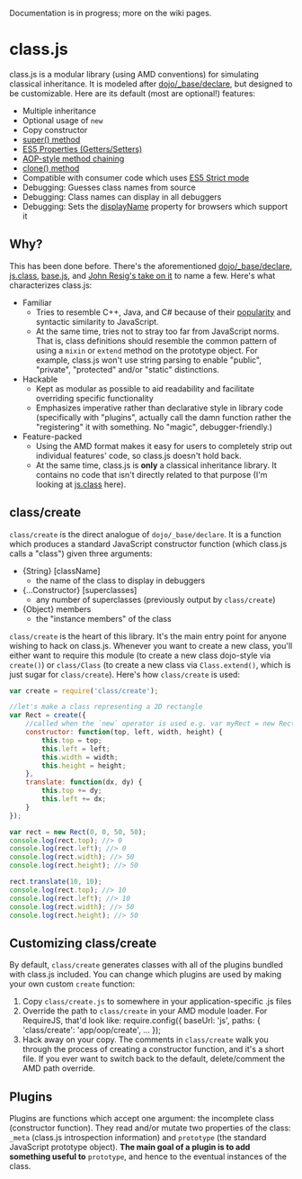 Documentation is in progress; more on the wiki pages.

class.js
========

class.js is a modular library (using AMD conventions) for simulating classical
inheritance. It is modeled after
[dojo/_base/declare](http://dojotoolkit.org/reference-guide/1.8/dojo/_base/declare.html#dojo-base-declare),
but designed to be customizable. Here are its default (most are optional!) features:

* Multiple inheritance
* Optional usage of `new`
* Copy constructor
* [super() method](https://github.com/zship/class.js/wiki/Plugins%3A-super)
* [ES5 Properties (Getters/Setters)](https://github.com/zship/class.js/wiki/Plugins%3A-props)
* [AOP-style method chaining](https://github.com/zship/class.js/wiki/Plugins%3A-chain)
* [clone() method](https://github.com/zship/class.js/wiki/Plugins%3A-clone)
* Compatible with consumer code which uses [ES5 Strict
  mode](https://developer.mozilla.org/en-US/docs/JavaScript/Reference/Functions_and_function_scope/Strict_mode)
* Debugging: Guesses class names from source
* Debugging: Class names can display in all debuggers
* Debugging: Sets the [displayName](http://www.alertdebugging.com/2009/04/29/building-a-better-javascript-profiler-with-webkit/) property for browsers which support it


Why?
----

This has been done before. There's the aforementioned
[dojo/_base/declare](http://dojotoolkit.org/reference-guide/1.8/dojo/_base/declare.html#dojo-base-declare),
[js.class](http://jsclass.jcoglan.com/),
[base.js](http://dean.edwards.name/weblog/2006/03/base/), and [John Resig's
take on it](http://ejohn.org/blog/simple-javascript-inheritance/) to name a
few. Here's what characterizes class.js:

* Familiar
    * Tries to resemble C++, Java, and C# because of their
      [popularity](http://www.tiobe.com/index.php/content/paperinfo/tpci/index.html)
      and syntactic similarity to JavaScript.
    * At the same time, tries not to stray too far from JavaScript norms. That
      is, class definitions should resemble the common pattern of using a
      `mixin` or `extend` method on the prototype object. For example, class.js
      won't use string parsing to enable "public", "private", "protected"
      and/or "static" distinctions.
* Hackable
    * Kept as modular as possible to aid readability and facilitate overriding
      specific functionality
    * Emphasizes imperative rather than declarative style in library code
      (specifically with "plugins", actually call the damn function rather the
      "registering" it with something. No "magic", debugger-friendly.)
* Feature-packed
    * Using the AMD format makes it easy for users to completely strip out
      individual features' code, so class.js doesn't hold back.
    * At the same time, class.js is **only** a classical inheritance library.
      It contains no code that isn't directly related to that purpose (I'm
      looking at [js.class](http://jsclass.jcoglan.com/) here).



class/create
------------

`class/create` is the direct analogue of `dojo/_base/declare`. It is a function
which produces a standard JavaScript constructor function (which class.js calls a
"class") given three arguments:

* {String} [className]
  * the name of the class to display in debuggers
* {...Constructor} [superclasses]
  * any number of superclasses (previously output by `class/create`)
* {Object} members
  * the "instance members" of the class

`class/create` is the heart of this library. It's the main entry point for
anyone wishing to hack on class.js. Whenever you want to create a new class,
you'll either want to require this module (to create a new class dojo-style via
`create()`) or `class/Class` (to create a new class via `Class.extend()`, which
is just sugar for `class/create`). Here's how `class/create` is used:

```js
var create = require('class/create');

//let's make a class representing a 2D rectangle
var Rect = create({
	//called when the `new` operator is used e.g. var myRect = new Rect(...)
	constructor: function(top, left, width, height) {
		this.top = top;
		this.left = left;
		this.width = width;
		this.height = height;
	},
	translate: function(dx, dy) {
		this.top += dy;
		this.left += dx;
	}
});

var rect = new Rect(0, 0, 50, 50);
console.log(rect.top); //> 0
console.log(rect.left); //> 0
console.log(rect.width); //> 50
console.log(rect.height); //> 50

rect.translate(10, 10);
console.log(rect.top); //> 10
console.log(rect.left); //> 10
console.log(rect.width); //> 50
console.log(rect.height); //> 50
```




Customizing class/create
------------------------

By default, `class/create` generates classes with all of the plugins bundled
with class.js included. You can change which plugins are used by making your
own custom `create` function:

1. Copy `class/create.js` to somewhere in your application-specific .js files
2. Override the path to `class/create` in your AMD module loader. For
   RequireJS, that'd look like:
        require.config({
          baseUrl: 'js',
          paths: {
            'class/create': 'app/oop/create',
            ...
        });
3. Hack away on your copy. The comments in `class/create` walk you through the
   process of creating a constructor function, and it's a short file. If you
   ever want to switch back to the default, delete/comment the AMD path
   override.




Plugins
-------

Plugins are functions which accept one argument: the incomplete class
(constructor function). They read and/or mutate two properties of the class:
`_meta` (class.js introspection information) and `prototype` (the standard
JavaScript prototype object). **The main goal of a plugin is to add something
useful to** `prototype`, and hence to the eventual instances of the class.
